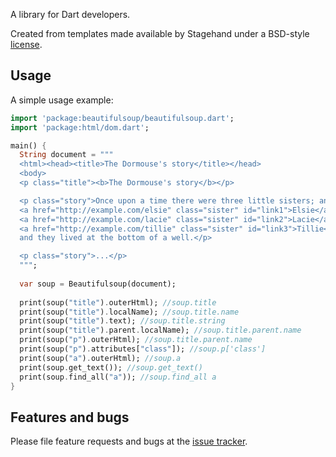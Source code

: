A library for Dart developers.

Created from templates made available by Stagehand under a BSD-style
[license](https://github.com/dart-lang/stagehand/blob/master/LICENSE).

## Usage

A simple usage example:

```dart
import 'package:beautifulsoup/beautifulsoup.dart';
import 'package:html/dom.dart';

main() {
  String document = """
  <html><head><title>The Dormouse's story</title></head>
  <body>
  <p class="title"><b>The Dormouse's story</b></p>

  <p class="story">Once upon a time there were three little sisters; and their names were
  <a href="http://example.com/elsie" class="sister" id="link1">Elsie</a>,
  <a href="http://example.com/lacie" class="sister" id="link2">Lacie</a> and
  <a href="http://example.com/tillie" class="sister" id="link3">Tillie</a>;
  and they lived at the bottom of a well.</p>

  <p class="story">...</p>
  """;
  
  var soup = Beautifulsoup(document);
  
  print(soup("title").outerHtml); //soup.title
  print(soup("title").localName); //soup.title.name
  print(soup("title").text); //soup.title.string
  print(soup("title").parent.localName); //soup.title.parent.name
  print(soup("p").outerHtml); //soup.title.parent.name
  print(soup("p").attributes["class"]); //soup.p['class']
  print(soup("a").outerHtml); //soup.a
  print(soup.get_text()); //soup.get_text()
  print(soup.find_all("a")); //soup.find_all a
}

```

## Features and bugs

Please file feature requests and bugs at the [issue tracker][tracker].

[tracker]: http://github.com/Sach97/beautifulsoup.dart/issues
